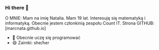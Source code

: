 ### Hi there 👋

O MNIE: Mam na imię Natalia. Mam 19 lat. Interesuję się matematyką i informatyką. Obecnie jestem członkinią zespołu Count IT.
Strona GITHUB: [marcnata.github.io]

- 🌱 Obecnie uczę się programować
- 😄 Zaimki: she/her

